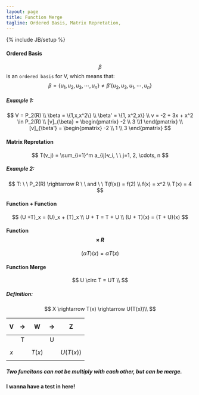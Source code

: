```yaml
---
layout: page
title: Function Merge 
tagline: Ordered Basis, Matrix Repretation,  
---
```

{% include JB/setup %}

#### Ordered Basis
$$ \beta $$ is an `ordered basis` for V, which means that: 
$$ \beta = \{u_1, u_2, u_3, \cdots , u_n\}  \ne \beta'\{u_2, u_3, u_1, \cdots, u_n\} $$

##### Example 1:
$$ 
 V = P_2(R) \\ 
 \beta = \{1,x,x^2\} \\
 \beta' = \{1, x^2,x\} \\
 v = -2 + 3x + x^2 \in P_2(R) \\
 [v]_{\beta} = \begin{pmatrix} -2 \\ 3 \\1 \end{pmatrix} \\
 [v]_{\beta'} = \begin{pmatrix} -2 \\ 1 \\ 3 \end{pmatrix}
$$

#### Matrix Repretation
$$
 T(v_j) = \sum_{i=1}^m a_{ij}v_i, \ \ j=1, 2, \cdots, n
$$

##### Example 2:
$$ 
  T: \ \ P_2(R) \rightarrow R \ \  and \ \ T(f(x)) = f(2) \\ 
  f(x) = x^2 \\
  T(x) = 4
$$  

#### Function + Function
$$
(U +T)_x = (U)_x + (T)_x \\
U + T = T + U \\
(U + T)(x) = (T + U)(x)
$$

#### Function $$ \times  \ R $$ 
$$
(\alpha T)(x) = \alpha T(x)
$$

#### Function Merge
$$
 U \circ T = UT \\
$$

##### Definition:  
$$
 X \rightarrow  T(x) \rightarrow U(T(x))\\
$$

| V | $$ \rightarrow $$ | W | $$  \rightarrow $$ | Z |
| :---: | :---: | :---: | :---:| :---: |
|  | T | | U | |
|$$ x$$ | |$$ T(x)$$| |$$U(T(x))$$|

##### Two funcitons can not be multiply with each other, but can be merge.

#### I wanna have a test in here!
